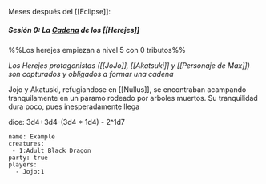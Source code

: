 Meses después del [[Eclipse]]:

##### Sesión 0: La [Cadena](Cadenas) de los [[Herejes]]
%%Los herejes empiezan a nivel 5 con 0 tributos%%

_Los Herejes protagonistas ([[JoJo]], [[Akatsuki]] y [[Personaje de Max]]) son capturados y  obligados a formar una cadena_ 

Jojo y Akatuski, refugiandose en [[Nullus]], se encontraban acampando tranquilamente en un paramo rodeado por arboles muertos. Su tranquilidad dura poco, pues inesperadamente llega

dice: 3d4+3d4-(3d4 * 1d4) - 2^1d7

```encounter
name: Example
creatures:
 - 1:Adult Black Dragon
party: true
players:
  - Jojo:1
```
